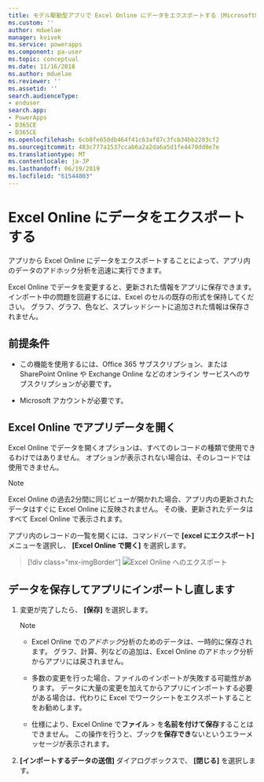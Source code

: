 ```yaml
---
title: モデル駆動型アプリで Excel Online にデータをエクスポートする |MicrosoftDocs
ms.custom: ''
author: mduelae
manager: kvivek
ms.service: powerapps
ms.component: pa-user
ms.topic: conceptual
ms.date: 11/16/2018
ms.author: mduelae
ms.reviewer: ''
ms.assetid: ''
search.audienceType:
- enduser
search.app:
- PowerApps
- D365CE
- D365CE
ms.openlocfilehash: 6cb8fe650db464f41c63af87c3fcb34bb2203cf2
ms.sourcegitcommit: 483c777a1537ccab6a2a2da6a5d1fe4470dd0e7e
ms.translationtype: MT
ms.contentlocale: ja-JP
ms.lasthandoff: 06/19/2019
ms.locfileid: "61544803"
---
```

# <a name="export-your-data-to-excel-online"></a>Excel Online にデータをエクスポートする 

アプリから Excel Online にデータをエクスポートすることによって、アプリ内のデータのアドホック分析を迅速に実行できます。
  
Excel Online でデータを変更すると、更新された情報をアプリに保存できます。 インポート中の問題を回避するには、Excel のセルの既存の形式を保持してください。 グラフ、グラフ、色など、スプレッドシートに追加された情報は保存されません。  
  
## <a name="prerequisites"></a>前提条件  
  
- この機能を使用するには、Office 365 サブスクリプション、または SharePoint Online や Exchange Online などのオンライン サービスへのサブスクリプションが必要です。
  
- Microsoft アカウントが必要です。    
  
## <a name="open-app-data-in-excel-online"></a>Excel Online でアプリデータを開く  

Excel Online でデータを開くオプションは、すべてのレコードの種類で使用できるわけではありません。 オプションが表示されない場合は、そのレコードでは使用できません。  
  
> [!NOTE]
> Excel Online の過去2分間に同じビューが開かれた場合、アプリ内の更新されたデータはすぐに Excel Online に反映されません。 その後、更新されたデータはすべて Excel Online で表示されます。
  
アプリ内のレコードの一覧を開くには、コマンドバーで **[excel にエクスポート]** メニューを選択し、 **[Excel Online で開く]** を選択します。 

> [!div class="mx-imgBorder"] 
> ![Excel Online へのエクスポート](media/exportexcelonline.png "Excel Online へのエクスポート")  

  
## <a name="save-your-data-and-import-it-back-to-the-app"></a>データを保存してアプリにインポートし直します  
  
1. 変更が完了したら、 **[保存]** を選択します。  
  
   > [!NOTE]
   > - Excel Online での*アドホック*分析のためのデータは、一時的に保存されます。 グラフ、計算、列などの追加は、Excel Online のアドホック分析からアプリには戻されません。  
   > 
   > - 多数の変更を行った場合、ファイルのインポートが失敗する可能性があります。 データに大量の変更を加えてからアプリにインポートする必要がある場合は、代わりに Excel でワークシートをエクスポートすることをお勧めします。  
   > 
   > - 仕様により、Excel Online で**ファイル** > を**名前を付けて保存**することはできません。 この操作を行うと、ブックを**保存でき**ないというエラーメッセージが表示されます。   
2. **[インポートするデータの送信]** ダイアログボックスで、 **[閉じる]** を選択します。  
  

  

 
